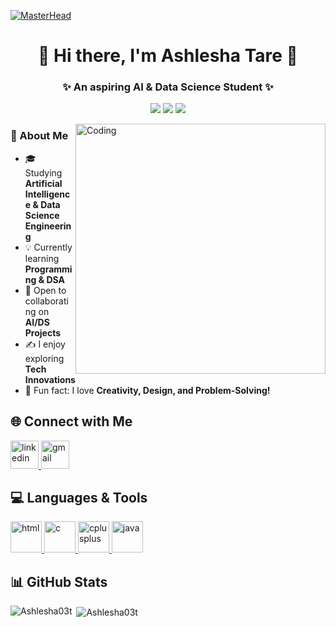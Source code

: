 [![MasterHead](https://i.pinimg.com/originals/90/70/32/9070324cdfc07c68d60eed0c39e77573.gif)]()

<h1 align="center">🌸 Hi there, I'm Ashlesha Tare 🌸</h1>
<h3 align="center">✨ An aspiring AI & Data Science Student ✨</h3>

<p align="center">
  <img src="https://img.shields.io/badge/Artificial%20Intelligence-Passionate-pink?style=for-the-badge&logo=python" />
  <img src="https://img.shields.io/badge/Data%20Science-Explorer-purple?style=for-the-badge&logo=databricks" />
  <img src="https://img.shields.io/badge/Lifelong%20Learner-Growing-blueviolet?style=for-the-badge&logo=readthedocs" />
</p>

<img align="right" alt="Coding" width="400" src="https://fetchpik.com/images/fetchpik.com-iconscout-1ZoHAUR6M7.png"/>

### 🌷 About Me
- 🎓 Studying **Artificial Intelligence & Data Science Engineering**  
- 💡 Currently learning **Programming & DSA**  
- 🤝 Open to collaborating on **AI/DS Projects**  
- ✍️ I enjoy exploring **Tech Innovations**  
- 🌸 Fun fact: I love **Creativity, Design, and Problem-Solving!**  

## 🌐 Connect with Me  
<p align="left">
  <a href="https://www.linkedin.com/in/ashlesha-tare03" target="_blank">
    <img src="https://skillicons.dev/icons?i=linkedin&theme=light" alt="linkedin" height="45"/>
  </a>
  <a href="mailto:ashleshatare68@gmail.com">
    <img src="https://skillicons.dev/icons?i=gmail&theme=light" alt="gmail" height="45"/>
  </a>
</p>

## 💻 Languages & Tools  
<p align="left">

  <!-- HTML -->
  <a href="https://www.w3.org/html" target="_blank" rel="noreferrer">
    <img src="https://skillicons.dev/icons?i=html&theme=dark" height="50" alt="html"/>
  </a>

  <!-- C -->
  <a href="https://www.learn-c.org/" target="_blank" rel="noreferrer">
    <img src="https://skillicons.dev/icons?i=c&theme=dark" height="50" alt="c"/>
  </a>

  <!-- C++ -->
  <a href="https://www.w3schools.com/cpp/" target="_blank" rel="noreferrer">
    <img src="https://skillicons.dev/icons?i=cpp&theme=dark" height="50" alt="cplusplus"/>
  </a>

  <!-- Java -->
  <a href="https://www.java.com/" target="_blank" rel="noreferrer">
    <img src="https://skillicons.dev/icons?i=java&theme=dark" height="50" alt="java"/>
  </a>

</p>

## 📊 GitHub Stats  
<p>
  <img align="left" src="https://github-readme-stats.vercel.app/api/top-langs?username=Ashlesha03t&show_icons=true&locale=en&layout=compact" alt="Ashlesha03t" />
</p>

<p>&nbsp;<img align="center" src="https://github-readme-stats.vercel.app/api?username=Ashlesha03t&show_icons=true&locale=en" alt="Ashlesha03t" /></p>

<!-- 
<p>
  <img align="center" src="https://github-readme-streak-stats.herokuapp.com/?user=Ashlesha03t" alt="Ashlesha03t" />
</p>
-->

